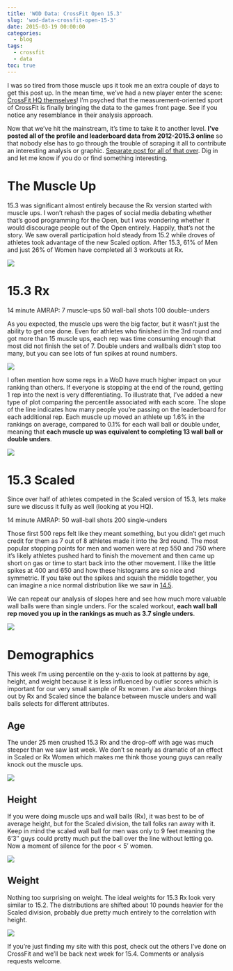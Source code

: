 ```yaml
---
title: 'WOD Data: CrossFit Open 15.3'
slug: 'wod-data-crossfit-open-15-3'
date: 2015-03-19 00:00:00
categories:
  - blog
tags:
  - crossfit
  - data
toc: true
---
```


I was so tired from those muscle ups it took me an extra couple of days to get this post up.  In the mean time, we’ve had a new player enter the scene: [CrossFit HQ themselves](http://games.crossfit.com/article/153-leaderboard-analysis)! I’m psyched that the measurement-oriented sport of CrossFit is finally bringing the data to the games front page. See if you notice any resemblance in their analysis approach.

Now that we’ve hit the mainstream, it’s time to take it to another level. **I’ve posted all of the profile and leaderboard data from 2012-2015.3 online** so that nobody else has to go through the trouble of scraping it all to contribute an interesting analysis or graphic. [Separate post for all of that over](/crossfit-games-data-2012-2015). Dig in and let me know if you do or find something interesting.

# The Muscle Up
15.3 was significant almost entirely because the Rx version started with muscle ups.  I won’t rehash the pages of social media debating whether that’s good programming for the Open, but I was wondering whether it would discourage people out of the Open entirely.  Happily, that’s not the story.  We saw overall participation hold steady from 15.2 while droves of athletes took advantage of the new Scaled option.  After 15.3,  61% of Men and just 26% of Women have completed all 3 workouts at Rx.

![](/assets/images/posts/crossfit_15.3_participation.png)

# 15.3 Rx
14 minute AMRAP:
7 muscle-ups
50 wall-ball shots
100 double-unders

As you expected, the muscle ups were the big factor, but it wasn’t just the ability to get one done.  Even for athletes who finished in the 3rd round and got more than 15 muscle ups, each rep was time consuming enough that most did not finish the set of 7.  Double unders and wallballs didn’t stop too many, but you can see lots of fun spikes at round numbers.

![](/assets/images/posts/crossfit_15.3rx_hist_gender.png)

I often mention how some reps in a WoD have much higher impact on your ranking than others. If everyone is stopping at the end of the round, getting 1 rep into the next is very differentiating.  To illustrate that, I’ve added a new type of plot comparing the percentile associated with each score.  The slope of the line indicates how many people you’re passing on the leaderboard for each additional rep. Each muscle up moved an athlete up 1.6% in the rankings on average, compared to 0.1% for each wall ball or double under, meaning that **each muscle up was equivalent to completing 13 wall ball or double unders**.

![](/assets/images/posts/crossfit_15.3rx_percentile_gender.png)

# 15.3 Scaled
Since over half of athletes competed in the Scaled version of 15.3, lets make sure we discuss it fully as well (looking at you HQ).

14 minute AMRAP:
50 wall-ball shots
200 single-unders

Those first 500 reps felt like they meant something, but you didn’t get much credit for them as 7 out of 8 athletes made it into the 3rd round.  The most popular stopping points for men and women were at rep 550 and 750 where it’s likely athletes pushed hard to finish the movement and then came up short on gas or time to start back into the other movement. I like the little spikes at 400 and 650 and how these histograms are so nice and symmetric.  If you take out the spikes and squish the middle together, you can imagine a nice normal distribution like we saw in [14.5](/where-did-you-really-stack-up-in-the-2014-open-wods).

We can repeat our analysis of slopes here and see how much more valuable wall balls were than single unders.  For the scaled workout, **each wall ball rep moved you up in the rankings as much as 3.7 single unders**.

![](/assets/images/posts/crossfit_15.3sc_percentile_gender.png)

# Demographics
This week I’m using percentile on the y-axis to look at patterns by age, height, and weight because it is less influenced by outlier scores which is important for our very small sample of Rx women.  I’ve also broken things out by Rx and Scaled since the balance between muscle unders and wall balls selects for different attributes.

## Age
The under 25 men crushed 15.3 Rx and the drop-off with age was much steeper than we saw last week. We don’t se nearly as dramatic of an effect in Scaled or Rx Women which makes me think those young guys can really knock out the muscle ups.

![](/assets/images/posts/crossfit_15.3_age.png)

## Height
If you were doing muscle ups and wall balls (Rx), it was best to be of average height, but for the Scaled division, the tall folks ran away with it.  Keep in mind the scaled wall ball for men was only to 9 feet meaning the 6’3″ guys could pretty much put the ball over the line without letting go. Now a moment of silence for the poor < 5′ women.

![](/assets/images/posts/crossfit_15.3_height.png)

## Weight
Nothing too surprising on weight. The ideal weights for 15.3 Rx look very similar to 15.2. The distributions are shifted about 10 pounds heavier for the Scaled division, probably due pretty much entirely to the correlation with height.

![](/assets/images/posts/crossfit_15.3_weight.png)

If you’re just finding my site with this post, check out the others I’ve done on CrossFit and we’ll be back next week for 15.4.  Comments or analysis requests welcome.



